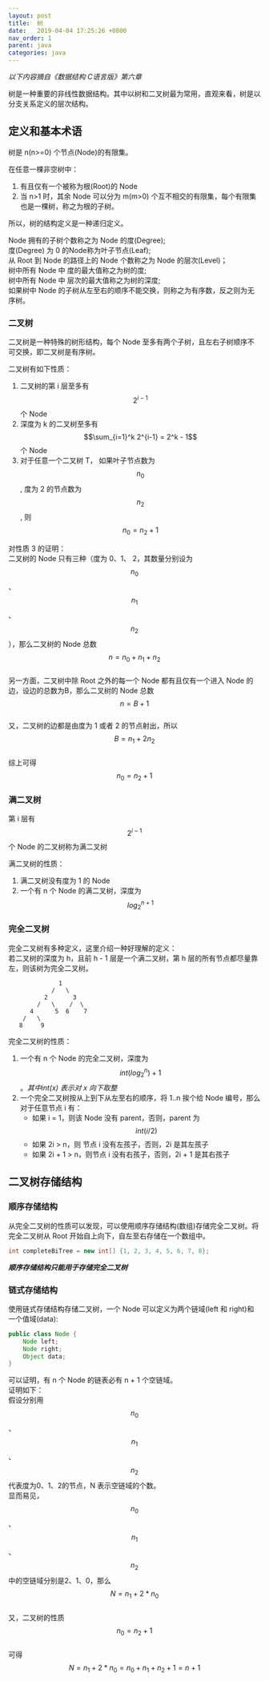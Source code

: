 ```yaml
---
layout: post
title:  树
date:   2019-04-04 17:25:26 +0800
nav_order: 1
parent: java
categories: java
---
```

<!-- 加入数学公式库 -->
<head>
<script type="text/javascript" src="https://cdn.mathjax.org/mathjax/latest/MathJax.js?config=default"></script>
</head>

*以下内容摘自《数据结构 C语言版》第六章*

树是一种重要的非线性数据结构。其中以树和二叉树最为常用，直观来看，树是以分支关系定义的层次结构。

## 定义和基本术语
树是 n(n>=0) 个节点(Node)的有限集。

在任意一棵非空树中：
1. 有且仅有一个被称为根(Root)的 Node
2. 当 n>1 时，其余 Node 可以分为 m(m>0) 个互不相交的有限集，每个有限集也是一棵树，称之为根的子树。

所以，树的结构定义是一种递归定义。

Node 拥有的子树个数称之为 Node 的度(Degree);  
度(Degree) 为 0 的Node称为叶子节点(Leaf);  
从 Root 到 Node 的路径上的 Node 个数称之为 Node 的层次(Level)；  
树中所有 Node 中 度的最大值称之为树的度;  
树中所有 Node 中 层次的最大值称之为树的深度;  
如果树中 Node 的子树从左至右的顺序不能交换，则称之为有序数，反之则为无序树。

### 二叉树
二叉树是一种特殊的树形结构，每个 Node 至多有两个子树，且左右子树顺序不可交换，即二叉树是有序树。

二叉树有如下性质：
1. 二叉树的第 i 层至多有 $$2^{i - 1}$$ 个 Node
2. 深度为 k 的二叉树至多有 $$\sum_{i=1}^k 2^{i-1} = 2^k - 1$$ 个 Node
3. 对于任意一个二叉树 T， 如果叶子节点数为 $$n_0$$, 度为 2 的节点数为 $$n_2$$, 则 $$n_0= n_2 + 1$$ 

对性质 3 的证明：  
二叉树的 Node 只有三种（度为 0、1、 2，其数量分别设为$$n_0$$、$$n_1$$、$$n_2$$），那么二叉树的 Node 总数 $$n=n_0 + n_1 + n_2$$  
另一方面，二叉树中除 Root 之外的每一个 Node 都有且仅有一个进入 Node 的边，设边的总数为B，那么二叉树的 Node 总数 $$n= B + 1$$  
又，二叉树的边都是由度为 1 或者 2 的节点射出，所以 $$B=n_1 + 2n_2$$  
综上可得$$n_0= n_2 + 1$$ 

### 满二叉树
第 i 层有 $$2^{i - 1}$$ 个 Node 的二叉树称为满二叉树

满二叉树的性质：
1. 满二叉树没有度为 1 的 Node
2. 一个有 n 个 Node 的满二叉树，深度为 $$log_2^{n + 1}$$

### 完全二叉树
完全二叉树有多种定义，这里介绍一种好理解的定义：  
若二叉树的深度为 h，且前 h - 1 层是一个满二叉树，第 h 层的所有节点都尽量靠左，则该树为完全二叉树。
```shell
              1
            /   \
          2       3
        /   \    /  \
      4      5  6    7
    /   \
   8     9
```
完全二叉树的性质：
1. 一个有 n 个 Node 的完全二叉树，深度为 $$int(log_2^n) + 1$$。*其中int(x) 表示对 x 向下取整* 
2. 一个完全二叉树按从上到下从左至右的顺序，将 1..n 挨个给 Node 编号，那么对于任意节点 i 有：
    - 如果 i = 1，则该 Node 没有 parent，否则，parent 为 $$int(i/2)$$             
    - 如果 2i > n，则 节点 i 没有左孩子，否则，2i 是其左孩子
    - 如果 2i + 1 > n，则节点 i 没有右孩子，否则，2i + 1 是其右孩子

## 二叉树存储结构
### 顺序存储结构
从完全二叉树的性质可以发现，可以使用顺序存储结构(数组)存储完全二叉树。将完全二叉树从 Root 开始自上向下，自左至右存储在一个数组中。  
```java
int completeBiTree = new int[] {1, 2, 3, 4, 5, 6, 7, 8};
```
***顺序存储结构只能用于存储完全二叉树***

### 链式存储结构
使用链式存储结构存储二叉树，一个 Node 可以定义为两个链域(left 和 right)和一个值域(data):
```java
public class Node {
    Node left;
    Node right;
    Object data;
}
```
可以证明，有 n 个 Node 的链表必有 n + 1 个空链域。  
证明如下：  
假设分别用$$n_0$$、$$n_1$$、$$n_2$$代表度为0、1、2的节点，N 表示空链域的个数。  
显而易见，$$n_0$$、$$n_1$$、$$n_2$$中的空链域分别是2、1、0，那么 $$N=n_1 + 2 * n_0$$  
又，二叉树的性质 $$n_0 = n_2 + 1$$  
可得 $$N = n_1 + 2 * n_0 = n_0 + n_1 + n_2 + 1 = n + 1$$